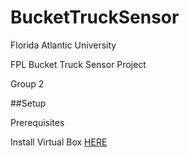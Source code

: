 # BucketTruckSensor

Florida Atlantic University 

FPL Bucket Truck Sensor Project 

Group 2


##Setup

Prerequisites 

Install Virtual Box [HERE](https://www.virtualbox.org/wiki/Downloads)
